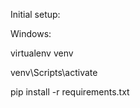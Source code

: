 Initial setup:

Windows:

virtualenv venv

venv\Scripts\activate

pip install -r requirements.txt


